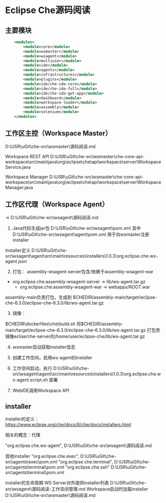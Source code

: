 # Eclipse Che源码阅读

## 主要模块

```xml
    <modules>
        <module>core</module>
        <module>wsmaster</module>
        <module>wsagent</module>
        <module>multiuser</module>
        <module>ide</module>
        <module>agents</module>
        <module>infrastructures</module>
        <module>plugins</module>
        <module>ide/che-ide-core</module>
        <module>ide/che-ide-full</module>
        <module>ide/che-ide-gwt-app</module>
        <module>dashboard</module>
        <module>workspace-loader</module>
        <module>assembly</module>
        <module>selenium</module>
    </modules>
```        

## 工作区主控（Workspace Master）

D:\USR\uGit\che-src\wsmaster\源码阅读.md

Workspace REST API
D:\USR\uGit\che-src\wsmaster\che-core-api-workspace\src\main\java\org\eclipse\che\api\workspace\server\WorkspaceService.java

Workspace Manager
D:\USR\uGit\che-src\wsmaster\che-core-api-workspace\src\main\java\org\eclipse\che\api\workspace\server\WorkspaceManager.java

## 工作区代理（Workspace Agent）

-> D:\USR\uGit\che-src\wsagent\源码阅读.md

1. Java代码生成jar包
D:\USR\uGit\che-src\wsagent\pom.xml
其中 D:\USR\uGit\che-src\wsagent\agent\pom.xml 用于向wsmaster注册installer

Installer定义
D:\USR\uGit\che-src\wsagent\agent\src\main\resources\installers\1.0.3\org.eclipse.che.ws-agent.json

2. 打包：
assembly-wsagent-server包含/依赖于assembly-wsagent-war

* org.eclipse.che:assembly-wsagent-server -> lib/ws-agent.tar.gz
  * org.eclipse.che:assembly-wsagent-war -> webapps/ROOT.war  

assembly-main负责打包，生成到 $CHEDIR/assembly-main/target/eclipse-che-6.3.0/eclipse-che-6.3.0/lib/ws-agent.tar.gz

3. 镜像：

$CHEDIR\dockerfiles\che\build.sh
将$CHEDIR/assembly-main/target/eclipse-che-6.3.0/eclipse-che-6.3.0/lib/ws-agent.tar.gz 打包至镜像eclise/che-server的/home/user/eclipse-che/lib/ws-agent.tar.gz

4. wsmaster启动获取installer信息

5. 创建工作空间，启用ws-agent的installer

6. 工作空间启动，执行
D:\USR\uGit\che-src\wsagent\agent\src\main\resources\installers\1.0.3\org.eclipse.che.ws-agent.script.sh
部署

7. WebIDE调用Workspace API

## installer

installer的定义：https://www.eclipse.org/che/docs/6/che/docs/installers.html

相关的概念：代理

"org.eclipse.che.ws-agent",
    D:\USR\uGit\che-src\wsagent\源码阅读.md

其他installer
    "org.eclipse.che.exec", D:\USR\uGit\che-src\agents\exec\pom.xml
    "org.eclipse.che.terminal", D:\USR\uGit\che-src\agents\terminal\pom.xml
    "org.eclipse.che.ssh" D:\USR\uGit\che-src\agents\terminal\pom.xml

installer的生命周期
    WS Server对外提供installer列表 D:\USR\uGit\che-src\wsagent\源码阅读-工作空间管理.md
    Workspace启动时加载installer D:\USR\uGit\che-src\wsmaster\源码阅读.md